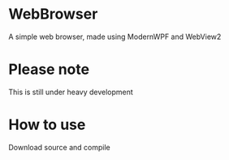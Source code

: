 # WebBrowser
A simple web browser, made using ModernWPF and WebView2

# Please note
This is still under heavy development

# How to use
Download source and compile
